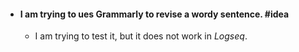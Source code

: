 - #### I am trying to ues **Grammarly** to revise a wordy sentence. #idea
	- I am trying to test it, but it does not work in *Logseq*.